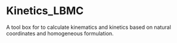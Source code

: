 # Kinetics_LBMC
A tool box for to calculate kinematics and kinetics based on natural coordinates and homogeneous formulation. 
